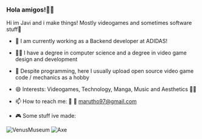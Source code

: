 ### Hola amigos!👋🌮 

Hi im Javi and i make things! Mostly videogames and sometimes software stuff💖

- 🔭 I am currently working as a Backend developer at ADIDAS! 

- 👨‍🎓 I have a degree in computer science and a degree in video game design and development

- 🧩 Despite programming, here I usually upload open source video game code / mechanics as a hobby

- 😄 Interests: Videogames, Technology, Manga, Music and Aesthetics 👨‍💻

- 📫 How to reach me: 🐤 📧 marutho97@gmail.com

- 🎮 Some stuff ive made:

![VenusMuseum](https://github.com/Marutho/Marutho/blob/master/Venus.png) ![Axe](https://github.com/Marutho/Marutho/blob/master/Axe.png)
 
